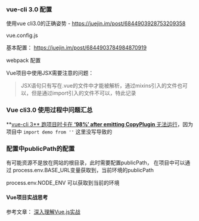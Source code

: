 ### vue-cli 3.0 配置

使用vue cli3.0的正确姿势 - https://juejin.im/post/6844903928753209358

vue.config.js

基本配置： https://juejin.im/post/6844903784984870919



webpack 配置



Vue项目中使用JSX需要注意的问题：

> JSX语句只有写在.vue的文件中才能被解析，通过mixins引入的文件也可以，但是通过import引入的文件不可以，特此记录



### Vue cli3.0 使用过程中问题汇总

**[vue-cli 3** 跑项目时卡在 **‘98%’ after emitting CopyPlugin** 无法运行](https://blog.csdn.net/qq_41619796/article/details/102834087)，因为项目中 `import demo from ''` 这里没写导致的

### 配置中publicPath的配置

有可能资源不是放在网站的根目录，此时需要配置publicPath， 在项目中可以通过 process.env.BASE_URL变量获取到，当前环境的publicPath

process.env.NODE_ENV 可以获取到当前的环境



#### Vue项目实战思考

参考文章：  [深入理解Vue.js实战](https://godbasin.github.io/vue-ebook/vue-ebook/5.html#_5-1-%E5%B8%B8%E7%94%A8%E6%8C%87%E4%BB%A4)

